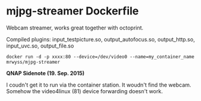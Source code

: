 # mjpg-streamer Dockerfile

Webcam streamer, works great together with octoprint. 

Compiled plugins: input_testpicture.so, output_autofocus.so, output_http.so, input_uvc.so, output_file.so


	docker run -d -p xxxx:80 --device=/dev/video0 --name=my_container_name mrwyss/mjpg-streamer
**QNAP Sidenote (19. Sep. 2015)**

I coudn't get it to run via the container station. It woudn't find the webcam. Somehow the video4linux (81) device forwarding doesn't work.